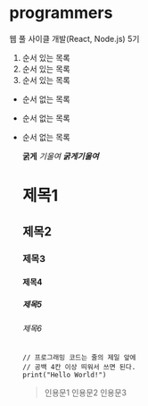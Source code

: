 # programmers
웹 풀 사이클 개발(React, Node.js) 5기

1. 순서 있는 목록
2. 순서 있는 목록
3. 순서 있는 목록

- 순서 없는 목록
- 순서 없는 목록
- 순서 없는 목록

  **굵게**
  _기울여_
  **_굵게기울여_**

  # 제목1
  ## 제목2
  ### 제목3
  #### 제목4
  ##### 제목5
  ###### 제목6

  ```
  // 프로그래밍 코드는 줄의 제일 앞에
  // 공백 4칸 이상 띄워서 쓰면 된다.
  print("Hello World!")
  ```

  > 인용문1
  > 인용문2
  > 인용문3
